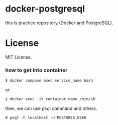 # docker-postgresql

this is practice repository (Docker and PostgreSQL).

# License
MIT License.


### how to get into container
```
$ docker compose exec service_name bash
```
or
```
$ docker exec -it container_name /bin/sh
```
then, we can use psql command and others.
```
# psql -h localhost -U POSTGRES_USER
```
